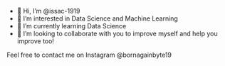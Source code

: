 - 👋 Hi, I’m @issac-1919
- 👀 I’m interested in Data Science and Machine Learning
- 🌱 I’m currently learning Data Science
- 💞️ I’m looking to collaborate with you to improve myself and help you improve too!

Feel free to contact me on Instagram @bornagainbyte19
<!---
issac-1919/issac-1919 is a ✨ special ✨ repository because its `README.md` (this file) appears on your GitHub profile.
You can click the Preview link to take a look at your changes.
--->
